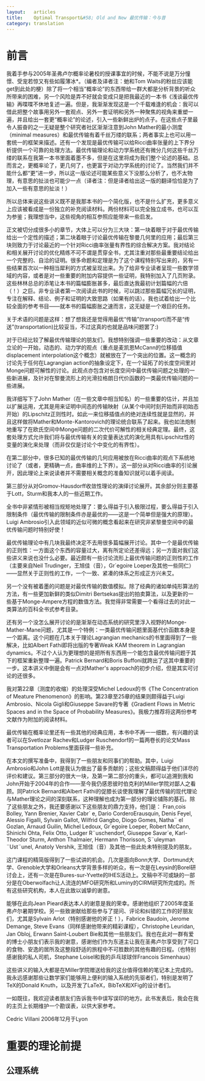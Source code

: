 ```yaml
---
layout:   articles
title:    Optimal Transport&#58; Old and New 最优传输：今与昔
category: translation
---
```


# 前言

我着手参与2005年圣弗卢尔概率论暑校的授课事宜的时候，不能不说是万分憧憬、受宠若惊又有些如履薄冰*。（编者及译者注：虵和Tom Waits的粉丝应该能get到此处的梗）除了将一个相当“概率论”的东西带给一群大都是分析背景的听众所带来的困难，另一个风险是弄不好就会变成只是把我最近的一本书《浅谈最优传输》再喋喋不休地复述一遍。但是，我渐渐发现这是一个千载难逢的机会：我可以借此把整个故事用另外一套观点、另外一套证明和另外一种聚焦的视角来重塑一遍，并且给出一套更“概率论”的论述，引入一些新鲜出炉的点子。在这些点子里最令人振奋的之一无疑是整个研究者社区渐渐注意到John Mather的最小测度  （minimal measures）和最优传输有着千丝万缕的联系；两者事实上也可以用一套统一的框架来描述。还有一个发现是最优传输可以给Ricci曲率张量的上下界分析提供一个可靠的处理方法。最优传输理论和动力学系统还有微分几何这些千丝万缕的联系在我第一本书里面着墨不多，但是在这里将成为我们整个论述的基础。总而言之，更概率论了，更几何了，也更富于对动力学系统的讨论了。当然我们并不能什么都“更”进一步，所以这一版论述可能某些意义下没那么分析了，也不太物理，有意思的扯淡也可能少一点（译者注：但是译者给出这一版的翻译恰恰是为了加入一些有意思的扯淡！）

所以总体来说这些讲义既不是我那本书的一个简化版，也不是什么扩充，更多意义上应该被看成是一份独立的补充阅读材料。两份材料可以完全独立成书，也可以互为参鉴；我理想当中，这些视角的相互参照应能带来一些启发。

正文被切分成很多小的章节，大体上可以分为三大块：第一块着眼于对于最优传输给出一个定性的描述；第二块着眼于讨论最优传输在黎曼几何里的应用；最后第三块则致力于讨论最近的一个针对Ricci曲率张量有界性的综合解决方案。我对结论和相关展开讨论的优化精练不可不谓是贯穿全书，尤其注重对那些最重要结论给出一个完整的、自洽的证明。很多命题和定理是为了这个课程特别写出来的，另有一些结果首次以一种相当犀利的方式被呈现出来。为了给非专业读者呈现一些数学领域的内容，或者是对一些重要的附加内容提供一些证明，我特别加入了几页附录。这些林林总总的添笔让本书的篇幅膨胀甚多，最后直达我最初计划篇幅的六倍（！）之巨。非专业读者第一次阅读此书的时候，可以跳过那些篇幅冗长的证明，专注在解释、结论、例子和证明的大致思路（如果有的话）。我也试着给出一个比较全面的参考书目——就本书的篇幅膨胀之速而言，这无疑是一个艰巨的任务。

关于术语的问题是这样：想了想我还是觉得用最优“传输”(transport)而不是“传送”(transportation)比较妥当，不过这真的也就是品味问题罢了:)

对于已经比较了解最优传输理论的朋友们，我想特别强调一些重要的改动：从文章立论的一开始，动态的、动力学的观点（重点是麦凯恩McCann的位移插值displacement interpolation这个概念）就被放在了一个突出的位置。这一概念的讨论先于任何在Lagrangian action的抽象设定下，在一个延拓了的长度空间里对Monge问题可解性的讨论。此观点亦包含对长度空间中最优传输问题之处理的一些新进展，及针对在黎曼流形上的光滑拉格朗日代价函数的一类最优传输问题的一些进展。

我详细写下了John Mather（在一些文章中相当知名）的一些重要的估计，并且加以扩展运用，尤其是用来证明中间态的传输映射（从某个中间时刻开始而非初始态开始）的Lipschitz正则性时。如此一来位移插值点的绝对连续性就是显然的，并且这样做将Mather和Monte-Kantorovich的理论统合联系了起来。我也如法炮制地重写了在欧氏空间中Monge问题的二次代价可解性的相关经典定理。最终，这套处理方式允许我们将与最优传输有关的变量表达式的演化用具有Lipschitz性的变量的演化来处理（而非仅仅是讨论个中变化的有界性）。

在第二部分中，很多已知的最优传输的几何应用被放在Ricci曲率的观点下系统地讨论了（或者，更精确一点，曲率维的上下界）。这一部分从对Ricci曲率的引论展开，因此理论上来说读者并不需要相关概念的准备知识就可以着手阅读。

第三部分从对Gromov-Hausdorff收敛性理论的演绎讨论展开。其余部分则主要基于Lott，Sturm和我本人的一些近期工作。

全书中非紧情形被相当规矩地处理了：要么得益于引入极限过程，要么得益于引入限制条件（最优传输的限制条件亦是最优的——这是一个简单但是强大的原理）。Luigi Ambrosio引入此领域的近似可微的概念看起来在研究非紧黎曼空间中的最优传输问题时特别好使！

最优传输理论中有几块我最终决定不去用很多篇幅展开讨论。其中一个是最优传输的正则性：一方面这个东西的容量过大，离有所定论还差得远；另一方面对我们这些讲义来说也没什么必要。最近颇有一些讨论流形上最优传输问题的正则性的工作（主要来自Neil Trudinger，王旭佳（音），Gr´egoire Loeper及其他一些同仁）——显然关于正则性的工作，一个一致、紧凑的体系之形成正方兴未艾。

另一个没有被着墨的问题是对最优传输的数值模拟。除了经典的诸如单纯形算法的方法，有一些更加新鲜的类似Dimitri Bertsekas提出的拍卖算法，以及更新的一些基于Monge-Ampere方程的数值方法。我觉得非常需要一个看得过去的对此一类算法的百科全书式参考目录。

还有另一个没怎么展开讨论的是渐渐在动态系统的研究里浮入视野的Monge-Mather-Mane问题，尤其是一个特例：一类最优传输问题里面基代价函数本身是一个距离。这个问题在几本关于理论Lagrangian mechanics的书里面得到了一些解决，比如Albert Fathi即将出版的专著Weak KAM theorem in Lagrangian dynamics。不过个人认为更理想的是把所有东西用一个能包含最优传输问题于其下的框架重新整理一遍。Patrick Bernard和Boris Buffoni就跨出了这其中重要的一步。这本讲义中倒是会有一点对Mather's approach的初步介绍，但是其实可讨论的还很多。

我对第22章（测度的收缩）的处理深受Michel Ledoux的书《The Concentration of Meature Phenomenon》的影响。第23章至25章的结果则颇得益于Luigi Ambrosio、Nicola Gigli和Giuseppe Savare的专著《Gradient Flows in Metric Spaces and in the Space of Probability Measures》。我极力推荐将这两份参考文献作为附加的阅读材料。

最优传输在概率论里还有一些其他的经典应用，本书中不再一一细数，有兴趣的读者可以在Svetlozar Rachev和Ludger Ruschendorf的一篇两卷长的论文Mass Transportation Problems里面获得一些补充。

在本文的撰写准备中，我得到了一些朋友和同事们的帮助。其中，Luigi Ambrosio和John Lott是我认为做出了最多贡献的；这些文稿颇得益于他们详尽的评价和建议。第三部分的很大一块，及第一第二部分的重头，都可以追溯到我和John开始于2004年的合作——至今我仍感恩彼时伯克利的Miller学院对鄙人之看顾。同Patrick Bernard和Albert Fathi的促膝长谈使我理解了最优传输的现代理论与Mather理论之间的深刻联系，这种理解也成为第一部分的理论铺陈的基石。除了这些朋友之外，我还要感谢以下这些朋友的鼎力支持，他们是： Fran¸cois Bolley, Yann Brenier, Xavier Cabr´ e, Dario CorderoErausquin, Denis Feyel, Alessio Figalli, Sylvain Gallot, Wilfrid Gangbo, Diogo Gomes, Natha¨ el Gozlan, Arnaud Guilin, Michel Ledoux, Gr´egoire Loeper, Robert McCann, Shinichi Ohta, Felix Otto, Ludger R¨uschendorf, Giuseppe Savar´e, Karl-Theodor Sturm, Anthon Thalmaier, Hermann Thorisson, S¨uleyman ¨Ust¨unel, Anatoly Vershik, 王旭佳（音）及其他一些此处未特别提及的朋友。

这门课程的精简版得到了一些试讲的机会。几次是面向Bonn大学、Dortmund大学、Grenoble大学和Orleans大学背景多样的听众，有一次是在Leysin的Borel研讨会上，还有一次是在Bures-sur-Yvette的IHES活动上。文稿中不可或缺的一部分是在Oberwolfach让人流连的MFO研究所和Luminy的CIRM研究所完成的。所有这些研究机构，本人在此致以诚挚的谢意。

能够在此向Jean Pieard表达本人的谢意是我的荣幸。感谢他组织了2005年度圣弗卢尔暑期学校。另一些致谢献给那些参与了提问、评论和纠错的工作的好朋友们，尤其是Sylvain Arlot（特别感谢他的斧正！），Fabrice Baudoin, Jerome Demange, Steve Evans（同样感谢他带来的精彩课程），Christophe Leuridan, Jan Obloj, Erwann Saint-Loubert Bie和其他一些朋友们。我也在此对一群有爱的博士小朋友们表示我的谢意，感谢他们作为东道主让我在圣弗卢尔享受到了可口的食物、安逸的居所及这整段舒适的旅程中不可胜数的其他有趣的日程。（也特别感谢我的私人司机，Stephane Loisel和我的乒乓球球伴Francois Simenhaus）

这些讲义的输入大都是在Miller学院赠送给我的这台值得信赖的笔记本上完成的。我永远感谢那些让数学家们能够用上便利的输入系统的先驱者们，特别是发明了TeX的Donald Knuth，以及开发了LaTeX，BibTeX和XFig的设计者们。

一如既往，我欢迎读者朋友们告诉我书中误写误印的地方。此书发表后，我会在我的主页上长期维护一个勘误表，以供大家参考。

Cedric Villani
2006年12月于Lyon

# 重要的理论前提

## 公理系统

